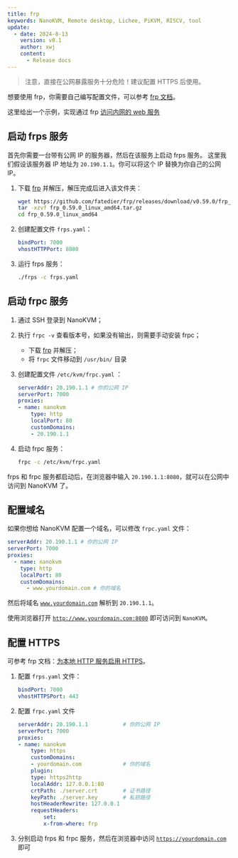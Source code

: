 ```yaml
---
title: frp
keywords: NanoKVM, Remote desktop, Lichee, PiKVM, RISCV, tool
update:
  - date: 2024-8-13
    version: v0.1
    author: xwj
    content:
      - Release docs
---
```


> 注意，直接在公网暴露服务十分危险！建议配置 HTTPS 后使用。

想要使用 frp，你需要自己编写配置文件，可以参考 [frp 文档](https://gofrp.org)。

这里给出一个示例，实现通过 frp [访问内网的 web 服务](https://gofrp.org/zh-cn/docs/examples/vhost-http/)

## 启动 frps 服务

首先你需要一台带有公网 IP 的服务器，然后在该服务上启动 frps 服务。
这里我们假设该服务器 IP 地址为 `20.190.1.1`。你可以将这个 IP 替换为你自己的公网 IP。

1. 下载 [frp](https://github.com/fatedier/frp/releases/download/v0.59.0/frp_0.59.0_linux_riscv64.tar.gzf) 并解压，解压完成后进入该文件夹：

    ```bash
    wget https://github.com/fatedier/frp/releases/download/v0.59.0/frp_0.59.0_linux_riscv64.tar.gz
    tar -xzvf frp_0.59.0_linux_amd64.tar.gz
    cd frp_0.59.0_linux_amd64
    ```

1. 创建配置文件 `frps.yaml`：

    ```yaml
    bindPort: 7000
    vhostHTTPPort: 8080
    ```

1. 运行 frps 服务：

    ```bash
    ./frps -c frps.yaml
    ```

## 启动 frpc 服务

1. 通过 SSH 登录到 NanoKVM；
1. 执行 `frpc -v` 查看版本号，如果没有输出，则需要手动安装 frpc；
    - 下载 [frp](https://github.com/fatedier/frp/releases/download/v0.59.0/frp_0.59.0_linux_riscv64.tar.gzf) 并解压；
    - 将 `frpc` 文件移动到 `/usr/bin/` 目录

1. 创建配置文件 `/etc/kvm/frpc.yaml` ：

    ```yaml
    serverAddr: 20.190.1.1 # 你的公网 IP
    serverPort: 7000
    proxies:
    - name: nanokvm
        type: http
        localPort: 80
        customDomains:
        - 20.190.1.1
    ```

1. 启动 frpc 服务：

    ```bash
    frpc -c /etc/kvm/frpc.yaml
    ```

frps 和 frpc 服务都启动后，在浏览器中输入 `20.190.1.1:8080`，就可以在公网中访问到 NanoKVM 了。

## 配置域名

如果你想给 NanoKVM 配置一个域名，可以修改 `frpc.yaml` 文件：

```yaml
serverAddr: 20.190.1.1 # 你的公网 IP
serverPort: 7000
proxies:
  - name: nanokvm
    type: http
    localPort: 80
    customDomains:
      - www.yourdomain.com # 你的域名
```

然后将域名 [`www.yourdomain.com`](http://www.yourdomain.com) 解析到 `20.190.1.1`。

使用浏览器打开 [`http://www.yourdomain.com:8080`](http://www.yourdomain.com:8080/) 即可访问到 `NanoKVM`。

## 配置 HTTPS

可参考 frp 文档：[为本地 HTTP 服务启用 HTTPS](https://gofrp.org/zh-cn/docs/examples/https2http/)。

1. 配置 `frps.yaml` 文件：

    ```yaml
    bindPort: 7000
    vhostHTTPSPort: 443
    ```

1. 配置 `frpc.yaml` 文件

    ```yaml
    serverAddr: 20.190.1.1           # 你的公网 IP
    serverPort: 7000
    proxies:
    - name: nanokvm
        type: https
        customDomains:
        - yourdomain.com             # 你的域名
        plugin:
        type: https2http
        localAddr: 127.0.0.1:80
        crtPath: ./server.crt        # 证书路径
        keyPath: ./server.key        # 私钥路径
        hostHeaderRewrite: 127.0.0.1
        requestHeaders:
            set:
            x-from-where: frp
    ```

1. 分别启动 frps 和 frpc 服务，然后在浏览器中访问 [`https://yourdomain.com`](https://yourdomain.com) 即可
